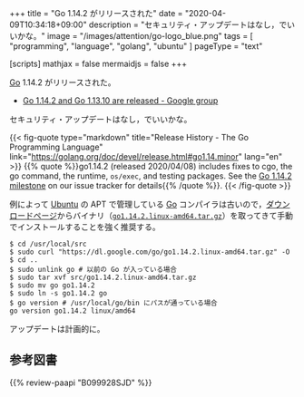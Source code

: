 +++
title = "Go 1.14.2 がリリースされた"
date =  "2020-04-09T10:34:18+09:00"
description = "セキュリティ・アップデートはなし，でいいかな。"
image = "/images/attention/go-logo_blue.png"
tags  = [ "programming", "language", "golang", "ubuntu" ]
pageType = "text"

[scripts]
  mathjax = false
  mermaidjs = false
+++

[Go] 1.14.2 がリリースされた。

- [Go 1.14.2 and Go 1.13.10 are released - Google group](https://groups.google.com/forum/#!topic/golang-announce/9UJN3gwMzhY)

セキュリティ・アップデートはなし，でいいかな。

{{< fig-quote type="markdown" title="Release History - The Go Programming Language" link="https://golang.org/doc/devel/release.html#go1.14.minor" lang="en" >}}
{{% quote %}}go1.14.2 (released 2020/04/08) includes fixes to cgo, the go command, the runtime, `os/exec`, and testing packages. See the [Go 1.14.2 milestone](https://github.com/golang/go/issues?q=milestone%3AGo1.14.2+label%3ACherryPickApproved) on our issue tracker for details{{% /quote %}}.
{{< /fig-quote >}}

例によって [Ubuntu] の APT で管理している [Go] コンパイラは古いので，[ダウンロードページ](https://golang.org/dl/ "Downloads - The Go Programming Language")からバイナリ（[`go1.14.2.linux-amd64.tar.gz`](https://dl.google.com/go/go1.14.2.linux-amd64.tar.gz)）を取ってきて手動でインストールすることを強く推奨する。

```text
$ cd /usr/local/src
$ sudo curl "https://dl.google.com/go/go1.14.2.linux-amd64.tar.gz" -O
$ cd ..
$ sudo unlink go # 以前の Go が入っている場合
$ sudo tar xvf src/go1.14.2.linux-amd64.tar.gz
$ sudo mv go go1.14.2
$ sudo ln -s go1.14.2 go
$ go version # /usr/local/go/bin にパスが通っている場合
go version go1.14.2 linux/amd64
```

アップデートは計画的に。

[Go]: https://go.dev/
[Go 言語]: https://golang.org/ "The Go Programming Language"
[Ubuntu]: https://www.ubuntu.com/ "The leading operating system for PCs, IoT devices, servers and the cloud | Ubuntu"

## 参考図書

{{% review-paapi "B099928SJD" %}} <!-- プログラミング言語Go -->
